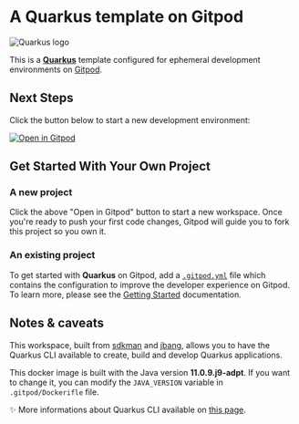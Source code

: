 
# A **Quarkus** template on Gitpod

![Quarkus logo](https://quarkus.io/assets/images/quarkus_logo_horizontal_rgb_600px_reverse.png) 


This is a [**Quarkus**](https://quarkus.io/) template configured for ephemeral development environments on [Gitpod](https://www.gitpod.io/).

## Next Steps

Click the button below to start a new development environment:

[![Open in Gitpod](https://gitpod.io/button/open-in-gitpod.svg)](https://gitpod.io/#https://github.com/gitpod-io/template-quarkus)

## Get Started With Your Own Project

### A new project

Click the above "Open in Gitpod" button to start a new workspace. Once you're ready to push your first code changes, Gitpod will guide you to fork this project so you own it.

### An existing project

To get started with **Quarkus** on Gitpod, add a [`.gitpod.yml`](./.gitpod.yml) file which contains the configuration to improve the developer experience on Gitpod. To learn more, please see the [Getting Started](https://www.gitpod.io/docs/getting-started) documentation.

## Notes & caveats

This workspace, built from [sdkman](https://sdkman.io/) and [jbang](https://www.jbang.dev/), allows you to have the Quarkus CLI available to create, build and develop Quarkus applications.

This docker image is built with the Java version **11.0.9.j9-adpt**. If you want to change it, you can modify the `JAVA_VERSION` variable in `.gitpod/Dockerifle` file.

✨ More informations about Quarkus CLI available on [this page](https://quarkus.io/guides/cli-tooling).
